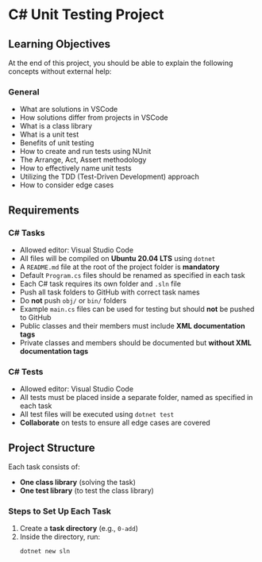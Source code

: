 # C# Unit Testing Project

## Learning Objectives

At the end of this project, you should be able to explain the following concepts without external help:

### General
- What are solutions in VSCode
- How solutions differ from projects in VSCode
- What is a class library
- What is a unit test
- Benefits of unit testing
- How to create and run tests using NUnit
- The Arrange, Act, Assert methodology
- How to effectively name unit tests
- Utilizing the TDD (Test-Driven Development) approach
- How to consider edge cases

## Requirements

### C# Tasks
- Allowed editor: Visual Studio Code
- All files will be compiled on **Ubuntu 20.04 LTS** using `dotnet`
- A `README.md` file at the root of the project folder is **mandatory**
- Default `Program.cs` files should be renamed as specified in each task
- Each C# task requires its own folder and `.sln` file
- Push all task folders to GitHub with correct task names
- Do **not** push `obj/` or `bin/` folders
- Example `main.cs` files can be used for testing but should **not** be pushed to GitHub
- Public classes and their members must include **XML documentation tags**
- Private classes and members should be documented but **without XML documentation tags**

### C# Tests
- Allowed editor: Visual Studio Code
- All tests must be placed inside a separate folder, named as specified in each task
- All test files will be executed using `dotnet test`
- **Collaborate** on tests to ensure all edge cases are covered

## Project Structure

Each task consists of:
- **One class library** (solving the task)
- **One test library** (to test the class library)

### Steps to Set Up Each Task

1. Create a **task directory** (e.g., `0-add`)
2. Inside the directory, run:
   ```sh
   dotnet new sln
